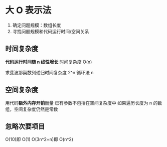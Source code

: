 # 大 O 表示法

1. 确定问题规模：数组长度
2. 寻找问题规模和代码运行时间/空间关系

## 时间复杂度

**代码运行时间随 n 线性增长**
时间复杂度 O(n)

求斐波那契数列递归时间复杂度 2^n
循环法 n

## 空间复杂度

用代码**额外内存开销**衡量
已有参数不包括在空间复杂度中
如果遍历长度为 n 的数组，空间复杂度仍然是常数

## 忽略次要项目

O(10)即 O(1)
O(3n^2+n)即 O(n^2)
